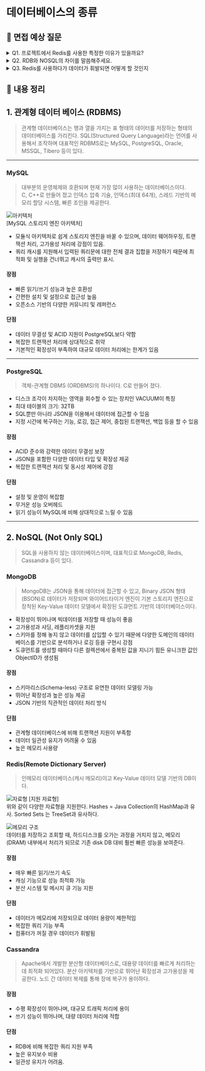 # 데이터베이스의 종류

## 📌 면접 예상 질문

<details>
  <summary>Q1. 프로젝트에서 Redis를 사용한 특정한 이유가 있을까요?</summary>
  </br>

  Memcached는 Key-Value의 저장 방식만 지원하지만, Redis는 Key-Value 뿐만 아니라, List, Sorted Set, Hash 등 다양한 자료구조를 제공하여 사용하였습니다.
  > 그럼 꼬리 질문으로 무슨 자료구조 썼는지 물어봄.

</details>

<details>
  <summary>Q2. RDB와 NOSQL의 차이를 말씀해주세요. </summary>
  </br>
  RDB는 관계형 데이터베이스로 테이블 기반의 구조를 갖고있습니다. 고정된 스키마가 필요하고 강력한 ACID를 보장합니다.
    
  NoSQL은 비관계형 데이터베이스로 Key-Value 혹은 Document 등 다양한 구조를 갖고 있습니다. 스키마가 유동적이기 때문에 확장성이 뛰어납니다.

</details>

<details>
  <summary>Q3. Redis를 사용하다가 데이터가 휘발되면 어떻게 할 것인지 </summary>
  </br>
  
  스냅샷을 활용하여 일정 주기마다 데이터를 디스크에 영속화 하여 이를 활용하여 데이터를 복구하겠습니다.
  혹은 AOF를 활용하여 로깅을 통해 장애 발생 시 복원하겠습니다.

</details>

## 📌 내용 정리

## 1. 관계형 데이터 베이스 (RDBMS)

> 관계형 데이터베이스는 행과 열을 가지는 표 형태의 데이터를 저장하는 형태의 데이터베이스를 가리킨다. SQL(Structured Query Language)라는 언어를 사용해서 조작하며 대표적인 RDBMS로는 MySQL, PostgreSQL, Oracle, MSSQL, Tibero 등이 있다.

---

### MySQL
> 대부분의 운영체제와 호환되며 현재 가장 많이 사용하는 데이터베이스이다.   
C, C++로 만들어 졌고 인덱스 압축 기술, 인덱스(최대 64개), 스레드 기반의 메모리 할당 시스템, 빠른 조인을 제공한다. 


![아키텍처](https://img1.daumcdn.net/thumb/R1280x0/?scode=mtistory2&fname=https%3A%2F%2Fblog.kakaocdn.net%2Fdn%2FQMJu5%2FbtslMpGal2n%2F4chNu0Kel0myxjuI3yqdM1%2Fimg.png)  
[MySQL 스토리지 엔진 아키텍처]

- 모듈식 아키텍처로 쉽게 스토리지 엔진을 바꿀 수 있으며, 데이터 웨어하우징, 트랜잭션 처리, 고가용성 처리에 강점이 있음.  
- 쿼리 캐시를 지원해서 입력된 쿼리문에 대한 전체 결과 집합을 저장하기 때문에 최적화 및 실행을 건너뛰고 캐시의 출력만 표시.

#### 장점
- 빠른 읽기/쓰기 성능과 높은 호환성
- 간편한 설치 및 설정으로 접근성 높음
- 오픈소스 기반의 다양한 커뮤니티 및 레퍼런스  
#### 단점
- 데이터 무결성 및 ACID 지원이 PostgreSQL보다 약함
- 복잡한 트랜잭션 처리에 상대적으로 취약
- 기본적인 확장성이 부족하여 대규모 데이터 처리에는 한계가 있음

---

### PostgreSQL
> 객체-관계형 DBMS (ORDBMS)의 하나이다. C로 만들어 졌다.

- 디스크 조각이 차지하는 영역을 회수할 수 있는 장치인 VACUUM이 특징  
- 최대 테이블의 크기: 32TB
- SQL뿐만 아니라 JSON을 이용해서 데이터에 접근할 수 있음
- 지정 시간에 복구하는 기능, 로깅, 접근 제어, 중첩된 트랜잭션, 백업 등을 할 수 있음

#### 장점
- ACID 준수와 강력한 데이터 무결성 보장
- JSON을 포함한 다양한 데이터 타입 및 확장성 제공
- 복잡한 트랜잭션 처리 및 동시성 제어에 강점

#### 단점
- 설정 및 운영이 복잡함
- 무거운 성능 오버헤드
- 읽기 성능이 MySQL에 비해 상대적으로 느릴 수 있음

---

## 2. NoSQL (Not Only SQL)  
> SQL을 사용하지 않는 데이터베이스이며, 대표적으로 MongoDB, Redis, Cassandra 등이 있다.

### MongoDB
> MongoDB는 JSON을 통해 데이터에 접근할 수 있고, Binary JSON 형태(BSON)로 데이터가 저장되며 와이어드타이거 엔진이 기본 스토리지 엔진으로 장착된 Key-Value 데이터 모델에서 확장된 도큐먼트 기반의 데이터베이스이다.  

- 확장성이 뛰어나며 빅데이터를 저장할 때 성능이 좋음
- 고가용성과 샤딩, 레플리카셋을 지원
- 스키마를 정해 놓지 않고 데이터를 삽입할 수 있기 때문에 다양한 도메인의 데이터베이스를 기반으로 분석하거나 로깅 등을 구현시 강점
- 도큐먼트를 생성할 때마다 다른 컬렉션에서 중복된 값을 지니기 힘든 유니크한 값인 ObjectID가 생성됨

#### 장점
- 스키마리스(Schema-less) 구조로 유연한 데이터 모델링 가능
- 뛰어난 확장성과 높은 성능 제공
- JSON 기반의 직관적인 데이터 처리 방식  

#### 단점
- 관계형 데이터베이스에 비해 트랜잭션 지원이 부족함
- 데이터 일관성 유지가 어려울 수 있음
- 높은 메모리 사용량

### Redis(Remote Dictionary Server)  
> 인메모리 데이터베이스(캐시 메모리)이고 Key-Value 데이터 모델 기반의 DB이다. 

![자료형](https://velog.velcdn.com/images%2Ftilsong%2Fpost%2F46312805-39d3-4de8-b495-f64539b29793%2Fimage.png)
[지원 자료형]  
위와 같이 다양한 자료형을 지원한다. Hashes = Java Collection의 HashMap과 유사. Sorted Sets 는 TreeSet과 유사하다.

![메모리 구조](https://velog.velcdn.com/images%2Ftilsong%2Fpost%2F75eac7f8-619a-414e-87ef-a40ea5603716%2Fimage.png)  
데이터를 저장하고 조회할 때, 하드디스크를 오가는 과정을 거치지 않고, 메모리(DRAM) 내부에서 처리가 되므로 기존 disk DB 대비 훨씬 빠른 성능을 보여준다.

#### 장점
- 매우 빠른 읽기/쓰기 속도
- 캐싱 기능으로 성능 최적화 가능
- 분산 시스템 및 메시지 큐 기능 지원
#### 단점
- 데이터가 메모리에 저장되므로 데이터 용량이 제한적임
- 복잡한 쿼리 기능 부족
- 컴퓨터가 꺼질 경우 데이터가 휘발됨

### Cassandra  
> Apache에서 개발한 분산형 데이터베이스로, 대용량 데이터를 빠르게 처리하는 데 최적화 되어있다. 분산 아키텍처를 기반으로 뛰어난 확장성과 고가용성을 제공한다. 노드 간 데이터 복제를 통해 장애 복구가 용이하다.

#### 장점
- 수평 확장성이 뛰어나며, 대규모 트래픽 처리에 용이
- 쓰기 성능이 뛰어나며, 대량 데이터 처리에 적합
  
#### 단점
- RDB에 비해 복잡한 쿼리 지원 부족
- 높은 유지보수 비용
- 일관성 유지가 어려움.